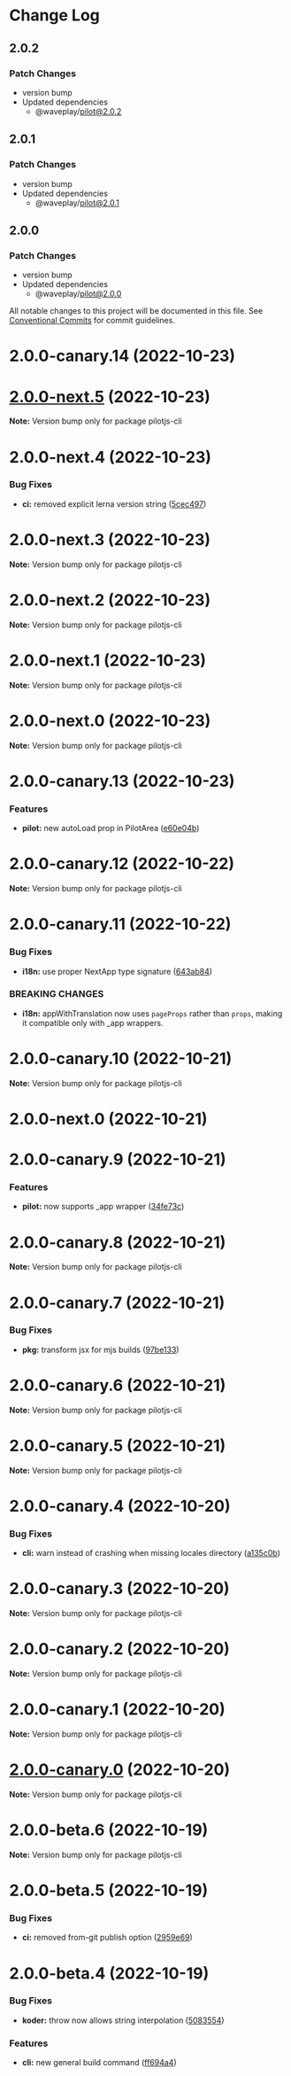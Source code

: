 # Change Log

## 2.0.2

### Patch Changes

- version bump
- Updated dependencies
  - @waveplay/pilot@2.0.2

## 2.0.1

### Patch Changes

- version bump
- Updated dependencies
  - @waveplay/pilot@2.0.1

## 2.0.0

### Patch Changes

- version bump
- Updated dependencies
  - @waveplay/pilot@2.0.0

All notable changes to this project will be documented in this file.
See [Conventional Commits](https://conventionalcommits.org) for commit guidelines.

# 2.0.0-canary.14 (2022-10-23)

# [2.0.0-next.5](https://github.com/Wave-Play/pilot/compare/pilotjs-cli@2.0.0-next.4...pilotjs-cli@2.0.0-next.5) (2022-10-23)

**Note:** Version bump only for package pilotjs-cli

# 2.0.0-next.4 (2022-10-23)

### Bug Fixes

- **ci:** removed explicit lerna version string ([5cec497](https://github.com/Wave-Play/pilot/commit/5cec4970782814295db8471ef7ca88df13404c85))

# 2.0.0-next.3 (2022-10-23)

**Note:** Version bump only for package pilotjs-cli

# 2.0.0-next.2 (2022-10-23)

**Note:** Version bump only for package pilotjs-cli

# 2.0.0-next.1 (2022-10-23)

**Note:** Version bump only for package pilotjs-cli

# 2.0.0-next.0 (2022-10-23)

**Note:** Version bump only for package pilotjs-cli

# 2.0.0-canary.13 (2022-10-23)

### Features

- **pilot:** new autoLoad prop in PilotArea ([e60e04b](https://github.com/Wave-Play/pilot/commit/e60e04bd28ac37bfeafc64cd98d455fb03733bf4))

# 2.0.0-canary.12 (2022-10-22)

**Note:** Version bump only for package pilotjs-cli

# 2.0.0-canary.11 (2022-10-22)

### Bug Fixes

- **i18n:** use proper NextApp type signature ([643ab84](https://github.com/Wave-Play/pilot/commit/643ab84dad297ade51e232d429ac7fb389df19db))

### BREAKING CHANGES

- **i18n:** appWithTranslation now uses `pageProps` rather than `props`, making it compatible only with \_app wrappers.

# 2.0.0-canary.10 (2022-10-21)

**Note:** Version bump only for package pilotjs-cli

# 2.0.0-next.0 (2022-10-21)

# 2.0.0-canary.9 (2022-10-21)

### Features

- **pilot:** now supports \_app wrapper ([34fe73c](https://github.com/Wave-Play/pilot/commit/34fe73cbc50f9bf158082a5a337837a112852eea))

# 2.0.0-canary.8 (2022-10-21)

**Note:** Version bump only for package pilotjs-cli

# 2.0.0-canary.7 (2022-10-21)

### Bug Fixes

- **pkg:** transform jsx for mjs builds ([97be133](https://github.com/Wave-Play/pilot/commit/97be133f3524f8af9520bcf007042fba9623a028))

# 2.0.0-canary.6 (2022-10-21)

**Note:** Version bump only for package pilotjs-cli

# 2.0.0-canary.5 (2022-10-21)

**Note:** Version bump only for package pilotjs-cli

# 2.0.0-canary.4 (2022-10-20)

### Bug Fixes

- **cli:** warn instead of crashing when missing locales directory ([a135c0b](https://github.com/Wave-Play/pilot/commit/a135c0bffdd27a0f534678bdc4b82c3e19fc5273))

# 2.0.0-canary.3 (2022-10-20)

**Note:** Version bump only for package pilotjs-cli

# 2.0.0-canary.2 (2022-10-20)

**Note:** Version bump only for package pilotjs-cli

# 2.0.0-canary.1 (2022-10-20)

**Note:** Version bump only for package pilotjs-cli

# [2.0.0-canary.0](https://github.com/Wave-Play/pilot/compare/pilotjs-cli@2.0.0-beta.6...pilotjs-cli@2.0.0-canary.0) (2022-10-20)

**Note:** Version bump only for package pilotjs-cli

# 2.0.0-beta.6 (2022-10-19)

**Note:** Version bump only for package pilotjs-cli

# 2.0.0-beta.5 (2022-10-19)

### Bug Fixes

- **ci:** removed from-git publish option ([2959e69](https://github.com/Wave-Play/pilot/commit/2959e69352fea68db31a7e03ec6168d4820700e3))

# 2.0.0-beta.4 (2022-10-19)

### Bug Fixes

- **koder:** throw now allows string interpolation ([5083554](https://github.com/Wave-Play/pilot/commit/5083554e88b474295ccf03e7745ab2ed98abfcf7))

### Features

- **cli:** new general build command ([ff694a4](https://github.com/Wave-Play/pilot/commit/ff694a4043f21c26a836aa68ee37f0661f3baf9e))
